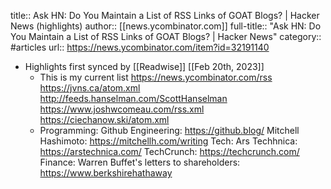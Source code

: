 title:: Ask HN: Do You Maintain a List of RSS Links of GOAT Blogs? | Hacker News (highlights)
author:: [[news.ycombinator.com]]
full-title:: "Ask HN: Do You Maintain a List of RSS Links of GOAT Blogs? | Hacker News"
category:: #articles
url:: https://news.ycombinator.com/item?id=32191140

- Highlights first synced by [[Readwise]] [[Feb 20th, 2023]]
	- This is my current list https://news.ycombinator.com/rss https://jvns.ca/atom.xml http://feeds.hanselman.com/ScottHanselman https://www.joshwcomeau.com/rss.xml https://ciechanow.ski/atom.xml
	- Programming:
	  Github Engineering: https://github.blog/
	  Mitchell Hashimoto: https://mitchellh.com/writing
	  Tech:
	  Ars Techhnica: https://arstechnica.com/
	  TechCrunch: https://techcrunch.com/
	  Finance:
	  Warren Buffet's letters to shareholders: https://www.berkshirehathaway